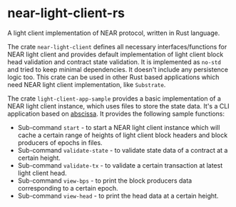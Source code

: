 # near-light-client-rs

A light client implementation of NEAR protocol, written in Rust language.

The crate `near-light-client` defines all necessary interfaces/functions for NEAR light client and provides default implementation of light client block head validation and contract state validation. It is implemented as `no-std` and tried to keep minimal dependencies. It doesn't include any persistence logic too. This crate can be used in other Rust based applications which need NEAR light client implementation, like `Substrate`.

The crate `light-client-app-sample` provides a basic implementation of a NEAR light client instance, which uses files to store the state data. It's a CLI application based on [abscissa](https://docs.rs/abscissa/0.7.0/abscissa/). It provides the following sample functions:

* Sub-command `start` - to start a NEAR light client instance which will cache a certain range of heights of light client block headers and block producers of epochs in files.
* Sub-command `validate-state` - to validate state data of a contract at a certain height.
* Sub-command `validate-tx` - to validate a certain transaction at latest light client head.
* Sub-command `view-bps` - to print the block producers data corresponding to a certain epoch.
* Sub-command `view-head` - to print the head data at a certain height.
